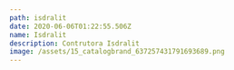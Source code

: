 ```yaml
---
path: isdralit
date: 2020-06-06T01:22:55.506Z
name: Isdralit
description: Contrutora Isdralit
image: /assets/15_catalogbrand_637257431791693689.png
---
```

